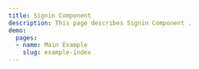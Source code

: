 ```yaml
---
title: Signin Component
description: This page describes Signin Component .
demo:
  pages:
  - name: Main Example
    slug: example-index
---
```


